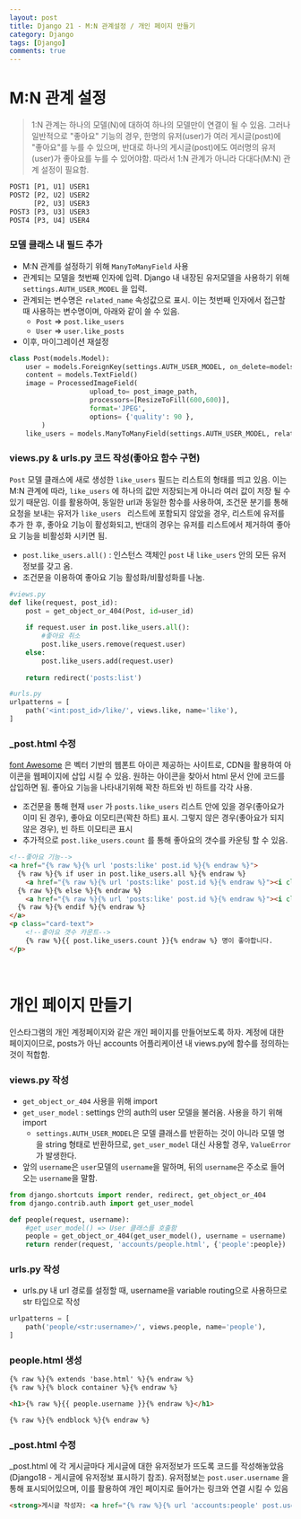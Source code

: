 ```yaml
---
layout: post
title: Django 21 - M:N 관계설정 / 개인 페이지 만들기
category: Django
tags: [Django]
comments: true
---
```




# M:N 관계 설정 

> 1:N 관계는 하나의 모델(N)에 대하여 하나의 모델만이 연결이 될 수 있음. 그러나 일반적으로 "좋아요" 기능의 경우, 한명의 유저(user)가 여러 게시글(post)에 "좋아요"를 누를 수 있으며, 반대로 하나의 게시글(post)에도 여러명의 유저(user)가 좋아요를 누를 수 있어야함. 따라서 1:N 관계가 아니라 다대다(M:N) 관계 설정이 필요함.

```HTML
POST1 [P1, U1] USER1
POST2 [P2, U2] USER2
	  [P2, U3] USER3
POST3 [P3, U3] USER3
POST4 [P3, U4] USER4
```



### 모델 클래스 내 필드 추가

- M:N 관계를 설정하기 위해 `ManyToManyField`  사용
- 관계되는 모델을 첫번째 인자에 입력. Django 내 내장된 유저모델을 사용하기 위해 `settings.AUTH_USER_MODEL` 을 입력.
- 관계되는 변수명은 `related_name` 속성값으로 표시. 이는 첫번째 인자에서 접근할때 사용하는 변수명이며, 아래와 같이 쓸 수 있음.
  - `Post` => `post.like_users`
  - `User` => `user.like_posts`
- 이후, 마이그레이션 재설정

```python
class Post(models.Model):
    user = models.ForeignKey(settings.AUTH_USER_MODEL, on_delete=models.CASCADE)
    content = models.TextField()
    image = ProcessedImageField(
                    upload_to= post_image_path, 
                    processors=[ResizeToFill(600,600)], 
                    format='JPEG', 
                    options= {'quality': 90 },
        )
    like_users = models.ManyToManyField(settings.AUTH_USER_MODEL, related_name='like_posts')
```



### views.py & urls.py 코드 작성(좋아요 함수 구현)

`Post` 모델 클래스에 새로 생성한 `like_users` 필드는 리스트의 형태를 띄고 있음. 이는 M:N 관계에 따라, `like_users` 에 하나의 값만 저장되는게 아니라 여러 값이 저장 될 수 있기 때문임.  이를 활용하여,  동일한 url과 동일한 함수를 사용하여, 조건문 분기를 통해 요청을 보내는 유저가 `like_users ` 리스트에 포함되지 않았을 경우,  리스트에 유저를 추가 한 후, 좋아요 기능이 활성화되고, 반대의 경우는 유저를 리스트에서 제거하여 좋아요 기능을 비활성화 시키면 됨.

- `post.like_users.all()` : 인스턴스 객체인 `post` 내 `like_users` 안의 모든 유저정보를 갖고 옴.
- 조건문을 이용하여 좋아요 기능 활성화/비활성화를 나눔.

```python
#views.py
def like(request, post_id):
    post = get_object_or_404(Post, id=user_id)
    
    if request.user in post.like_users.all():
        #좋아요 취소
        post.like_users.remove(request.user)
    else:
        post.like_users.add(request.user)
    
    return redirect('posts:list')

#urls.py
urlpatterns = [
    path('<int:post_id>/like/', views.like, name='like'),
]
```



### _post.html 수정

[font Awesome](<https://fontawesome.com/>) 은 벡터 기반의 웹폰트 아이콘 제공하는 사이트로, CDN을 활용하여 아이콘을 웹페이지에 삽입 시킬 수 있음.  원하는 아이콘을 찾아서 html 문서 안에 코드를 삽입하면 됨. 좋아요 기능을 나타내기위해 꽉찬 하트와 빈 하트를 각각 사용.
- 조건문을 통해 현재 `user` 가 `posts.like_users` 리스트 안에 있을 경우(좋아요가 이미 된 경우),  좋아요 이모티콘(꽉찬 하트) 표시. 그렇지 않은 경우(좋아요가 되지 않은 경우),  빈 하트 이모티콘 표시
- 추가적으로 `post.like_users.count` 를 통해 좋아요의 갯수를 카운팅 할 수 있음.

```html
<!--좋아요 기능-->
<a href="{% raw %}{% url 'posts:like' post.id %}{% endraw %}">
  {% raw %}{% if user in post.like_users.all %}{% endraw %}
    <a href="{% raw %}{% url 'posts:like' post.id %}{% endraw %}"><i class="fas fa-heart"></i></a>
  {% raw %}{% else %}{% endraw %}
    <a href="{% raw %}{% url 'posts:like' post.id %}{% endraw %}"><i class="far fa-heart"></i></a>
  {% raw %}{% endif %}{% endraw %}
</a>
<p class="card-text">
    <!--좋아요 갯수 카운트-->
    {% raw %}{{ post.like_users.count }}{% endraw %} 명이 좋아합니다.
</p>
```



<br>

# 개인 페이지 만들기

인스타그램의 개인 계정페이지와 같은 개인 페이지를 만들어보도록 하자. 계정에 대한 페이지이므로, posts가 아닌 accounts 어플리케이션 내 views.py에 함수를 정의하는 것이 적합함.

### views.py 작성

- `get_object_or_404` 사용을 위해 import 
- `get_user_model` : settings 안의 auth의 user 모델을 불러옴. 사용을 하기 위해 import
  - `settings.AUTH_USER_MODEL`은 모델 클래스를 반환하는 것이 아니라 모델 명을 string 형태로 반환하므로, `get_user_model` 대신 사용할 경우,  `ValueError` 가 발생한다.
- 앞의 `username`은 `user`모델의 `username`을 말하며, 뒤의 `username`은 주소로 들어오는 `username`을 말함.

```python
from django.shortcuts import render, redirect, get_object_or_404
from django.contrib.auth import get_user_model

def people(request, username):
    #get_user_model() => User 클래스를 호출함
    people = get_object_or_404(get_user_model(), username = username)
    return render(request, 'accounts/people.html', {'people':people})
```



### urls.py 작성

- urls.py 내  url 경로를 설정할 때, username을 variable routing으로 사용하므로 str 타입으로 작성

```python
urlpatterns = [
    path('people/<str:username>/', views.people, name='people'),
] 
```



### people.html 생성

```html
{% raw %}{% extends 'base.html' %}{% endraw %}
{% raw %}{% block container %}{% endraw %}

<h1>{% raw %}{{ people.username }}{% endraw %}</h1>

{% raw %}{% endblock %}{% endraw %}
```



### _post.html 수정

_post.html 에 각 게시글마다 게시글에 대한 유저정보가 뜨도록 코드를 작성해놓았음 (Django18 - 게시글에 유저정보 표시하기 참조). 유저정보는 `post.user.username` 을 통해 표시되어있으며, 이를 활용하여 개인 페이지로 들어가는 링크와 연결 시킬 수 있음

```html
<strong>게시글 작성자: <a href="{% raw %}{% url 'accounts:people' post.user.username %}{% endraw %}">{{ post.user.username }}</strong></a>
```

